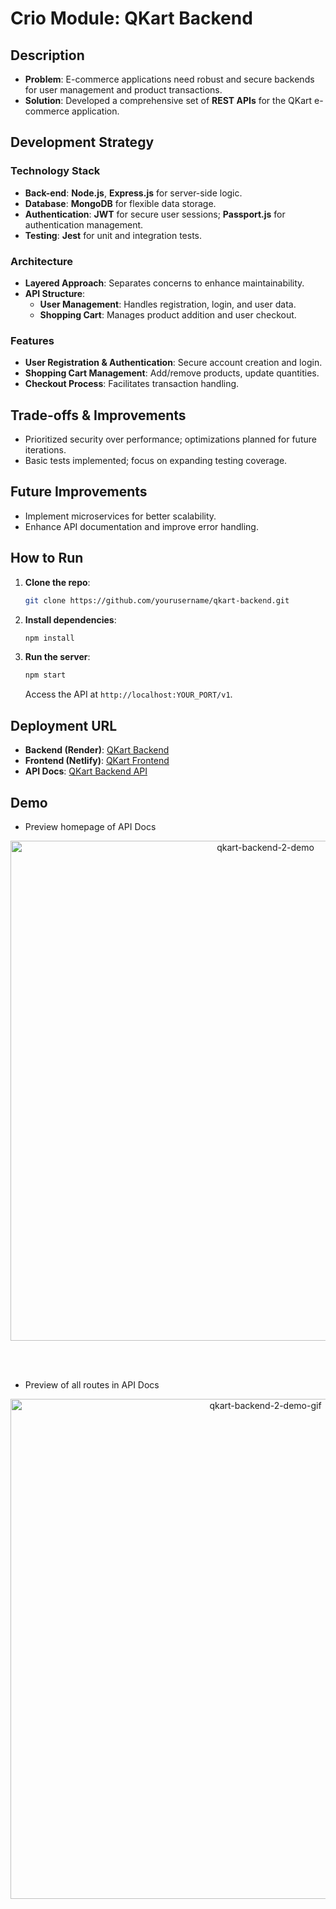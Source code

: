 # Crio Module: QKart Backend

## Description

- **Problem**: E-commerce applications need robust and secure backends for user management and product transactions.
- **Solution**: Developed a comprehensive set of **REST APIs** for the QKart e-commerce application.

## Development Strategy

### Technology Stack

- **Back-end**: **Node.js**, **Express.js** for server-side logic.
- **Database**: **MongoDB** for flexible data storage.
- **Authentication**: **JWT** for secure user sessions; **Passport.js** for authentication management.
- **Testing**: **Jest** for unit and integration tests.

### Architecture

- **Layered Approach**: Separates concerns to enhance maintainability.
- **API Structure**:
  - **User Management**: Handles registration, login, and user data.
  - **Shopping Cart**: Manages product addition and user checkout.

### Features

- **User Registration & Authentication**: Secure account creation and login.
- **Shopping Cart Management**: Add/remove products, update quantities.
- **Checkout Process**: Facilitates transaction handling.

## Trade-offs & Improvements

- Prioritized security over performance; optimizations planned for future iterations.
- Basic tests implemented; focus on expanding testing coverage.

## Future Improvements

- Implement microservices for better scalability.
- Enhance API documentation and improve error handling.

## How to Run

1. **Clone the repo**:

   ```bash
   git clone https://github.com/yourusername/qkart-backend.git
   ```

2. **Install dependencies**:

   ```bash
   npm install
   ```

3. **Run the server**:

   ```bash
   npm start
   ```

   Access the API at `http://localhost:YOUR_PORT/v1`.

## Deployment URL

- **Backend (Render)**: [QKart Backend](https://qkart-backend-2-jlz8.onrender.com/v1)
- **Frontend (Netlify)**: [QKart Frontend](https://66bc45a6a3de7800084c5338--qkart-node-6154.netlify.app/)
- **API Docs**: [QKart Backend API](https://qkart-backend-2-jlz8.onrender.com/v1/swagger/docs)

## Demo

- Preview homepage of API Docs
  
<p align="center"> 
 <img width="800" alt="qkart-backend-2-demo" src="https://github.com/user-attachments/assets/94bc465b-5ff8-4e73-8ce3-2b6c2d105f97">
 </p>
</p>
<br>
<br>

- Preview of all routes in API Docs
  
<p align="center"> 
 <img width="800" alt="qkart-backend-2-demo-gif" src="https://github.com/user-attachments/assets/f945686a-d945-462a-ad90-87985d19f40b">
 </p>

